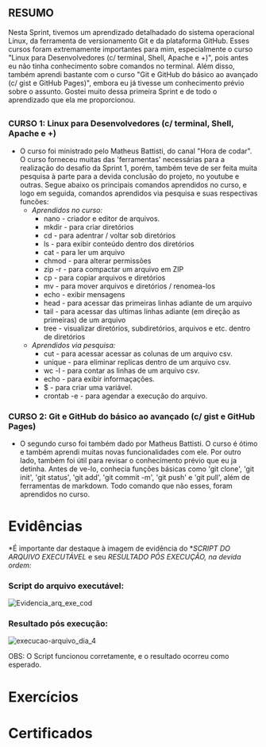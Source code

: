 ## RESUMO

Nesta Sprint, tivemos um aprendizado detalhadado do sistema operacional Linux, da ferramenta de versionamento Git e da plataforma GitHub. Esses cursos foram extremamente importantes para mim, especialmente o curso "Linux para Desenvolvedores (c/ terminal, Shell, Apache e +)", pois antes eu não tinha conhecimento sobre comandos no terminal. Além disso, também aprendi bastante com o curso "Git e GitHub do básico ao avançado (c/ gist e GitHub Pages)", embora eu já tivesse um conhecimento prévio sobre o assunto. Gostei muito dessa primeira Sprint e de todo o aprendizado que ela me proporcionou.

##

### CURSO 1: Linux para Desenvolvedores (c/ terminal, Shell, Apache e +)
- O curso foi ministrado pelo Matheus Battisti, do canal "Hora de codar". O curso forneceu muitas das 'ferramentas' necessárias para a realização do desafio da Sprint 1, porém, também teve de ser feita muita pesquisa à parte para a devida conclusão do projeto, no youtube e outras. Segue abaixo os principais comandos aprendidos no curso, e logo em seguida, comandos aprendidos via pesquisa e suas respectivas funcões:
  - *Aprendidos no curso:*
    - nano - criador e editor de arquivos.
    - mkdir - para criar diretórios
    - cd - para adentrar / voltar sob diretórios
    - ls - para exibir conteúdo dentro dos diretórios
    - cat - para ler um arquivo
    - chmod - para alterar permissões
    - zip -r - para compactar um arquivo em ZIP
    - cp - para copiar arquivos e diretórios
    - mv - para mover arquivos e diretórios / renomea-los
    - echo - exibir mensagens
    - head - para acessar das primeiras linhas adiante de um arquivo
    - tail - para acessar das ultimas linhas adiante (em direção as primeiras) de um arquivo
    - tree - visualizar diretórios, subdiretórios, arquivos e etc. dentro de diretórios
  - *Aprendidos via pesquisa:*
    - cut - para acessar acessar as colunas de um arquivo csv.
    - unique - para eliminar replicas dentro de um arquivo csv.
    - wc -l - para contar as linhas de um arquivo csv.
    - echo - para exibir informaçações.
    - $ - para criar uma variável.
    - crontab -e - para agendar a execução do arquivo.
     
### CURSO 2: Git e GitHub do básico ao avançado (c/ gist e GitHub Pages)

- O segundo curso foi também dado por Matheus Battisti. O curso é ótimo e também aprendi muitas novas funcionalidades com ele. Por outro lado, também foi útil para revisar o conhecimento prévio que eu ja detinha. Antes de ve-lo, conhecia funções básicas como 'git clone', 'git init', 'git status', 'git add', 'git commit -m', 'git push' e 'git pull', além de ferramentas de markdown. Todo comando que não esses, foram aprendidos no curso.

# Evidências

*É importante dar destaque à imagem de evidência do **SCRIPT DO ARQUIVO EXECUTÁVEL* e seu *RESULTADO PÓS EXECUÇÃO, na devida ordem:*

### Script do arquivo executável:
![Evidencia_arq_exe_cod](https://github.com/user-attachments/assets/001f77e3-248b-4fd0-967a-35f1d587f279)

### Resultado pós execução:
![execucao-arquivo_dia_4](https://github.com/user-attachments/assets/a3244d66-5b3e-40ef-83a3-6914d1395e00)

 OBS: O Script funcionou corretamente, e o resultado ocorreu como esperado.

##
# Exercícios

# Certificados
